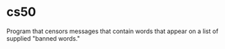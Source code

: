 # cs50
Program that censors messages that contain words that appear on a list of supplied "banned words."
